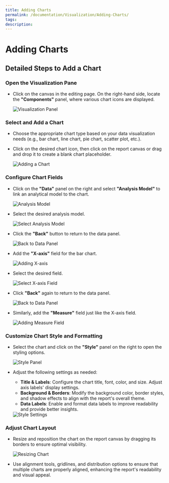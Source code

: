 ```yaml
---
title: Adding Charts
permalink: /documentation/Visualization/Adding-Charts/
tags:
description: 
---
```


# Adding Charts

## Detailed Steps to Add a Chart

### Open the Visualization Pane

- Click on the canvas in the editing page. On the right-hand side, locate the **"Components"** panel, where various chart icons are displayed.

  <img src="./images/1740319051343.png" alt="Visualization Panel" />

### Select and Add a Chart

- Choose the appropriate chart type based on your data visualization needs (e.g., bar chart, line chart, pie chart, scatter plot, etc.).
- Click on the desired chart icon, then click on the report canvas or drag and drop it to create a blank chart placeholder.

  <img src="./images/1740319174189.png" alt="Adding a Chart" />

### Configure Chart Fields

- Click on the **"Data"** panel on the right and select **"Analysis Model"** to link an analytical model to the chart.

  <img src="./images/1740319867430.png" alt="Analysis Model" />

- Select the desired analysis model.

  <img src="./images/1740320007326.png" alt="Select Analysis Model" />

- Click the **"Back"** button to return to the data panel.

  <img src="./images/1740320089076.png" alt="Back to Data Panel" />

- Add the **"X-axis"** field for the bar chart.

  <img src="./images/1740320187969.png" alt="Adding X-axis" />

- Select the desired field.

  <img src="./images/1740320236795.png" alt="Select X-axis Field" />

- Click **"Back"** again to return to the data panel.

  <img src="./images/1740320339115.png" alt="Back to Data Panel" />

- Similarly, add the **"Measure"** field just like the X-axis field.

  <img src="./images/1740320410735.png" alt="Adding Measure Field" />

### Customize Chart Style and Formatting

- Select the chart and click on the **"Style"** panel on the right to open the styling options.

  <img src="./images/1740320467024.png" alt="Style Panel" />

- Adjust the following settings as needed:
  - **Title & Labels**: Configure the chart title, font, color, and size. Adjust axis labels' display settings.
  - **Background & Borders**: Modify the background color, border styles, and shadow effects to align with the report's overall theme.
  - **Data Labels**: Enable and format data labels to improve readability and provide better insights.

  <img src="./images/1740320613364.png" alt="Style Settings" />

### Adjust Chart Layout

- Resize and reposition the chart on the report canvas by dragging its borders to ensure optimal visibility.

  <img src="./images/1740320657286.png" alt="Resizing Chart" />

- Use alignment tools, gridlines, and distribution options to ensure that multiple charts are properly aligned, enhancing the report's readability and visual appeal.
